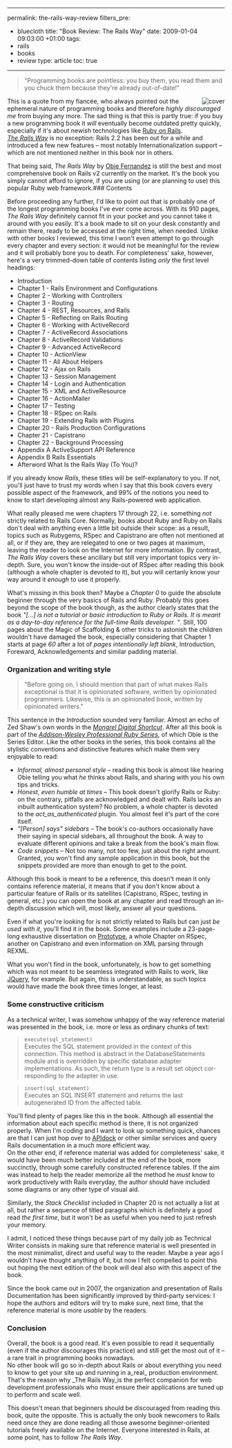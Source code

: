 ----- 
permalink: the-rails-way-review
filters_pre: 
- bluecloth
title: "Book Review: The Rails Way"
date: 2009-01-04 09:03:00 +01:00
tags: 
- rails
- books
- review
type: article
toc: true
-----
> "Programming books are pointless: you buy them, you read them and you chuck them because they're already out-of-date!"

<div style="float:right"><img src="/files/therailsway.jpeg" alt="cover" /></div>

This is a quote from my fiancée, who always pointed out the ephemeral nature of programming books and therefore _highly discouraged me_ from buying any more. The sad thing is that this is partly true: if you buy a new programming book it _will_ eventually become outdated pretty quickly, especially if it's about newish technologies like [Ruby on Rails](http://rubyonrails.org/).  
_[The Rails Way](http://www.informit.com/store/product.aspx?isbn=0321445619)_ is no exception: Rails 2.2 has been out for a while and introduced a few new features &ndash; most notably Internationalization support &ndash; which are not mentioned neither in this book nor in others.

That being said, _The Rails Way_ by [Obie Fernandez](http://obiefernandez.com/) is still the best and most comprehensive book on Rails v2 currently on the market. It's the book you simply cannot afford to ignore, if you are using (or are planning to use) this popular Ruby web framework.### Contents

Before proceeding any further, I'd like to point out that is probably one of the longest programming books I've ever come across. With its 910 pages, _The Rails Way_ definitely cannot fit in your pocket and you cannot take it around with you easily. It's a book made to sit on your desk constantly and remain there, ready to be accessed at the right time, when needed. 
Unlike with other books I reviewed, this time I won't even attempt to go through every chapter and every section: it would not be meaningful for the review and it will probably bore you to death. For completeness' sake, however, here's a very trimmed-down table of contents listing _only_ the first level headings:

* Introduction
* Chapter 1 - Rails Environment and Configurations  
* Chapter 2 - Working with Controllers  
* Chapter 3 - Routing  
* Chapter 4 - REST, Resources, and Rails  
* Chapter 5 - Reflecting on Rails Routing  
* Chapter 6 - Working with ActiveRecord  
* Chapter 7 - ActiveRecord Associations  
* Chapter 8 - ActiveRecord Validations  
* Chapter 9 - Advanced ActiveRecord  
* Chapter 10 - ActionView  
* Chapter 11 - All About Helpers  
* Chapter 12 - Ajax on Rails  
* Chapter 13 - Session Management  
* Chapter 14 - Login and Authentication  
* Chapter 15 - XML and ActiveResource  
* Chapter 16 - ActionMailer  
* Chapter 17 - Testing  
* Chapter 18 - RSpec on Rails  
* Chapter 19 - Extending Rails with Plugins  
* Chapter 20 - Rails Production Configurations  
* Chapter 21 - Capistrano  
* Chapter 22 - Background Processing  
* Appendix A ActiveSupport API Reference
* Appendix B Rails Essentials
* Afterword What Is the Rails Way (To You)?

If you already know _Rails_, these titles will be self-explanatory to you. If not, you'll just have to trust my words when I say that this book covers every possible aspect of the framework, and 99% of the notions you need to know to start developing almost any Rails-powered web application.

What really pleased me were chapters 17 through 22, i.e. something _not_ strictly related to Rails Core. Normally, books about Ruby and Ruby on Rails don't deal with anything even a little bit outside their scope: as a result, topics such as Rubygems, RSpec and Capistrano are often not mentioned at all, or if they are, they are relegated to one or two pages at maximum, leaving the reader to look on the Internet for more information. 
By contrast, _The Rails Way_ covers these ancillary but still very important topics very in-depth. Sure, you won't know the inside-out of RSpec after reading this book (although a whole chapter is devoted to it), but you will certanly know your way around it _enough_ to use it properly.

What's missing in this book then? Maybe a _Chapter 0_ to guide the absolute beginner through the very basics of Rails and Ruby. Probably this goes beyond the scope of the book though, as the author clearly states that the book _"[...] is not a tutorial or basic introduction to Ruby or Rails. It is meant as a day-to-day
reference for the full-time Rails developer. "_. 
Still, 100 pages about the Magic of Scaffolding & other tricks to astonish the children wouldn't have damaged the book, especially considering that Chapter 1 starts at page _60_ after a lot of _pages intentionally left blank_, Introduction, Foreward, Acknowledgements and similar padding material.

### Organization and writing style

> "Before going on, I should mention that part of what makes Rails exceptional is that it is opinionated software, written by opinionated programmers. Likewise, this is an opinionated book, written by opinionated writers."

This sentence in the _Introduction_ sounded very familiar. Almost an echo of Zed Shaw's own words in the _[Mongrel Digital Shortcut](http://www.h3rald.com/articles/mongrel-shortcut-review)_. After all this book is part of the _[Addison-Wesley Professional Ruby Series](http://www.informit.com/imprint/series_detail.aspx?ser=2124042)_, of which Obie is the Series Editor.
Like the other books in the series, this book contains all the stylistic conventions and distinctive features which make them very enjoyable to read:

* *Informal, almost personal style* &ndash; reading this book is almost like hearing Obie telling you what _he_ thinks about Rails, and sharing with you his own tips and tricks.
* *Honest, even humble at times* &ndash; This book doesn't glorify Rails or Ruby: on the contrary, pitfalls are acknowledged and dealt with. Rails lacks an inbuilt authentication system? No problem, a whole chapter is devoted to the _act\_as\_authenticated_ plugin. You almost feel it's part of the core itself.
* _"[Person] says" sidebars_ &ndash; The book's co-authors occasionally have their saying in special sidebars, all throughout the book. A way to evaluate different opinions and take a break from the book's main flow.
* _Code snippets_ &ndash; Not too many, not too few, just about the right amount. Granted, you won't find any sample application in this book, but the snippets provided are more than enough to get to the point.

Although this book is meant to be a reference, this doesn't mean it only contains reference material, it means that if you don't know about a particular feature of Rails or its satellites (Capistrano, RSpec, testing in general, etc.) you can open the book at any chapter and read through an in-depth discussion which will, most likely, answer all your questions.  

Even if what you're looking for is not strictly related to Rails but can just _be used with it_, you'll find it in the book. Some examples include a 23-page-long exhaustive dissertation on [Prototype](http://www.prototypejs.org/), a whole Chapter on RSpec, another on Capistrano and even information on XML parsing through REXML.

What you won't find in the book, unfortunately, is how to get something which was not meant to be seamless integrated with Rails to work, like [JQuery](http://jquery.com/), for example. But again, this is understandable, as such topics would have made the book three times longer, at least.

### Some constructive criticism

As a technical writer, I was somehow unhappy of the way reference material was presented in the book, i.e. more or less as ordinary chunks of text:

><code>execute(sql_statement)</code>  
Executes the SQL statement provided in the context of this connection. This method is abstract in the DatabaseStatements module and is overridden by specific database adapter implementations. As such, the return type is a result set object cor-
responding to the adapter in use.

><code>insert(sql_statement)</code>  
Executes an SQL INSERT statement and returns the last autogenerated ID from the affected table.

You'll find plenty of pages like this in the book. Although all essential the information about each specific method is there, it is not organized properly. When I'm coding and I want to look up something quick, chances are that I can just hop over to [APIdock](http://apidock.com/rails) or other similar services and query Rails documentation in a much more efficient way.  
On the other end, if reference material was added for completeness' sake, it would have been much better included at the end of the book, more succinctly, through some carefully constructed reference tables. If the aim was instead to help the reader memorize all the method he _must_ know to work productively with Rails everyday, the author should have included some diagrams or any other type of visual aid.

Similarly, the _Stack Checklist_ included in Chapter 20 is not actually a list at all, but rather a sequence of titled paragraphs which is definitely a good read _the first time_, but it won't be as useful when you need to just refresh your memory.

I admit, I noticed these things because part of my daily job as Technical Writer consists in making sure that reference material is well presented in the most minimalist, direct and useful way to the reader. Maybe a year ago I wouldn't have thought anything of it, but now I felt compelled to point this out hoping the next edition of the book will deal also with this aspect of the book. 

Since the book came out in 2007, the organization and presentation of Rails Documentation has been significantly improved by third-party services: I hope the authors and editors will try to make sure, next time, that the reference material is more _usable_ by the readers.

### Conclusion

Overall, the book is a good read. It's even possible to read it sequentially (even if the author discourages this practice) and still get the most out of it &ndash; a rare trait in programming books nowadays.  
No other book will go so in-depth about Rails or about everything you need to know to get your site up and running in a_real_ production environment. That's the reason why _The Rails Way_is the perfect companion for web development professionals who must ensure their applications are tuned up to perform and scale well.

This doesn't mean that beginners should be discouraged from reading this book, quite the opposite. This is actually the only book newcomers to Rails need once they are done reading all those awesome beginner-oriented tutorials freely available on the Internet. Everyone interested in Rails, at some point, has to follow _The Rails Way_.


